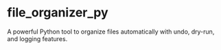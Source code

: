 # file_organizer_py
A powerful Python tool to organize files automatically with undo, dry-run, and logging features.
